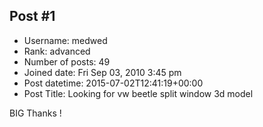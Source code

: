 ## Post #1
- Username: medwed
- Rank: advanced
- Number of posts: 49
- Joined date: Fri Sep 03, 2010 3:45 pm
- Post datetime: 2015-07-02T12:41:19+00:00
- Post Title: Looking for vw beetle split window 3d model

BIG Thanks !

